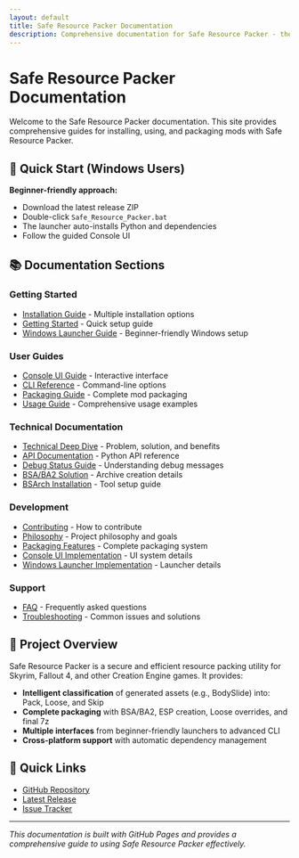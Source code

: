 ```yaml
---
layout: default
title: Safe Resource Packer Documentation
description: Comprehensive documentation for Safe Resource Packer - the intelligent mod packaging solution
---
```


# Safe Resource Packer Documentation

Welcome to the Safe Resource Packer documentation. This site provides comprehensive guides for installing, using, and packaging mods with Safe Resource Packer.

## 🚀 Quick Start (Windows Users)

**Beginner-friendly approach:**

-   Download the latest release ZIP
-   Double-click `Safe_Resource_Packer.bat`
-   The launcher auto-installs Python and dependencies
-   Follow the guided Console UI

## 📚 Documentation Sections

### Getting Started

-   [Installation Guide](Installation.md) - Multiple installation options
-   [Getting Started](Getting_Started.md) - Quick setup guide
-   [Windows Launcher Guide](Windows_Launcher_Guide.md) - Beginner-friendly Windows setup

### User Guides

-   [Console UI Guide](Console_UI_Guide.md) - Interactive interface
-   [CLI Reference](CLI_Reference.md) - Command-line options
-   [Packaging Guide](Packaging_Guide.md) - Complete mod packaging
-   [Usage Guide](Usage_Guide.md) - Comprehensive usage examples

### Technical Documentation

-   [Technical Deep Dive](Technical_Deep_Dive.md) - Problem, solution, and benefits
-   [API Documentation](API.md) - Python API reference
-   [Debug Status Guide](Debug_Status_Guide.md) - Understanding debug messages
-   [BSA/BA2 Solution](BSA_BA2_Solution.md) - Archive creation details
-   [BSArch Installation](BSArch_Installation_Guide.md) - Tool setup guide

### Development

-   [Contributing](Contributing.md) - How to contribute
-   [Philosophy](Philosophy.md) - Project philosophy and goals
-   [Packaging Features](Packaging_Features.md) - Complete packaging system
-   [Console UI Implementation](Console_UI_Implementation.md) - UI system details
-   [Windows Launcher Implementation](Windows_Launcher_Implementation.md) - Launcher details

### Support

-   [FAQ](FAQ.md) - Frequently asked questions
-   [Troubleshooting](Troubleshooting.md) - Common issues and solutions

## 🎯 Project Overview

Safe Resource Packer is a secure and efficient resource packing utility for Skyrim, Fallout 4, and other Creation Engine games. It provides:

-   **Intelligent classification** of generated assets (e.g., BodySlide) into: Pack, Loose, and Skip
-   **Complete packaging** with BSA/BA2, ESP creation, Loose overrides, and final 7z
-   **Multiple interfaces** from beginner-friendly launchers to advanced CLI
-   **Cross-platform support** with automatic dependency management

## 🔗 Quick Links

-   [GitHub Repository](https://github.com/ReidenXerx/safe-resource-packer)
-   [Latest Release](https://github.com/ReidenXerx/safe-resource-packer/releases)
-   [Issue Tracker](https://github.com/ReidenXerx/safe-resource-packer/issues)

---

_This documentation is built with GitHub Pages and provides a comprehensive guide to using Safe Resource Packer effectively._
